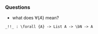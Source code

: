 ### Questions
  - what does $\forall \{A\}$ mean?

```
_!!_ : \forall {A} -> List A -> \bN -> A 
```
